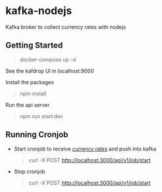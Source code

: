 # kafka-nodejs

Kafka broker to collect currency rates with nodejs

## Getting Started

> docker-compose up -d

See the kafdrop UI in localhost:9000

Install the packages  
> npm install  

Run the api server
>npm run start:dev

## Running Cronjob  

- Start cronjob to receive [currency rates](https://www.tcmb.gov.tr/kurlar/today.xml)  and push into kafka
    > curl -X POST <http://localhost:3000/api/v1/job/start>
- Stop cronjob </br>
    > curl -X POST <http://localhost:3000/api/v1/job/start>
